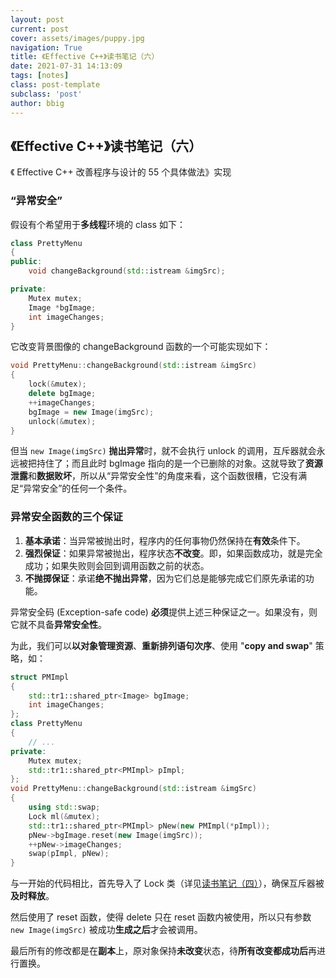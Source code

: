 ```yaml
---
layout: post
current: post
cover: assets/images/puppy.jpg
navigation: True
title: 《Effective C++》读书笔记（六）
date: 2021-07-31 14:13:09
tags: [notes]
class: post-template
subclass: 'post'
author: bbig
---
```


##  《Effective C++》读书笔记（六）

《 Effective C++ 改善程序与设计的 55 个具体做法》实现



### “异常安全”

假设有个希望用于**多线程**环境的 class 如下：

```c++
class PrettyMenu
{
public:
    void changeBackground(std::istream &imgSrc);

private:
    Mutex mutex;
    Image *bgImage;
    int imageChanges;
}
```

它改变背景图像的 changeBackground 函数的一个可能实现如下：

``` c++
void PrettyMenu::changeBackground(std::istream &imgSrc)
{
    lock(&mutex);
    delete bgImage;
    ++imageChanges;
    bgImage = new Image(imgSrc);
    unlock(&mutex);
}
```

但当 `new Image(imgSrc)` **抛出异常**时，就不会执行 unlock 的调用，互斥器就会永远被把持住了；而且此时 bgImage 指向的是一个已删除的对象。这就导致了**资源泄露**和**数据败坏**，所以从“异常安全性”的角度来看，这个函数很糟，它没有满足“异常安全”的任何一个条件。



### 异常安全函数的三个保证

1. **基本承诺**：当异常被抛出时，程序内的任何事物仍然保持在**有效**条件下。
2. **强烈保证**：如果异常被抛出，程序状态**不改变**。即，如果函数成功，就是完全成功；如果失败则会回到调用函数之前的状态。
3. **不抛掷保证**：承诺**绝不抛出异常**，因为它们总是能够完成它们原先承诺的功能。

异常安全码 (Exception-safe code) **必须**提供上述三种保证之一。如果没有，则它就不具备**异常安全性**。

为此，我们可以**以对象管理资源**、**重新排列语句次序**、使用 "**copy and swap**" 策略，如：

``` c++
struct PMImpl
{
    std::tr1::shared_ptr<Image> bgImage;
    int imageChanges;
};
class PrettyMenu
{
    // ...
private:
    Mutex mutex;
    std::tr1::shared_ptr<PMImpl> pImpl;
};
void PrettyMenu::changeBackground(std::istream &imgSrc)
{
    using std::swap;
    Lock ml(&mutex);
    std::tr1::shared_ptr<PMImpl> pNew(new PMImpl(*pImpl));
    pNew->bgImage.reset(new Image(imgSrc));
    ++pNew->imageChanges;
    swap(pImpl, pNew);
}
```

与一开始的代码相比，首先导入了 Lock 类（详见[读书笔记（四）](https://bbbiggest.github.io/Effective-C++_4)），确保互斥器被**及时释放**。

然后使用了 reset 函数，使得 delete 只在 reset 函数内被使用，所以只有参数 `new Image(imgSrc)` 被成功**生成之后**才会被调用。

最后所有的修改都是在**副本**上，原对象保持**未改变**状态，待**所有改变都成功后**再进行置换。

